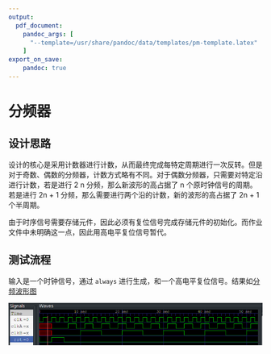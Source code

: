 ```yaml
---
output:
  pdf_document:
    pandoc_args: [
      "--template=/usr/share/pandoc/data/templates/pm-template.latex"
    ]
export_on_save:
    pandoc: true
---
```


# 分频器

## 设计思路

设计的核心是采用计数器进行计数，从而最终完成每特定周期进行一次反转。但是对于奇数、偶数的分频器，计数方式略有不同。对于偶数分频器，只需要对特定沿进行计数，若是进行 2 n 分频，那么新波形的高占据了 n 个原时钟信号的周期。若是进行 2n + 1 分频，那么需要进行两个沿的计数，新的波形的高占据了 2n + 1 个半周期。

由于时序信号需要存储元件，因此必须有复位信号完成存储元件的初始化。而作业文件中未明确这一点，因此用高电平复位信号暂代。

## 测试流程

输入是一个时钟信号，通过 `always` 进行生成，和一个高电平复位信号。结果如[分频波形图](wave.png)

![分频器波形图](wave.png)
